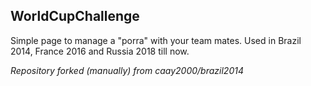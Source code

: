 ## WorldCupChallenge

Simple page to manage a "porra" with your team mates. 
Used in Brazil 2014, France 2016 and Russia 2018 till now.


*Repository forked (manually) from caay2000/brazil2014*